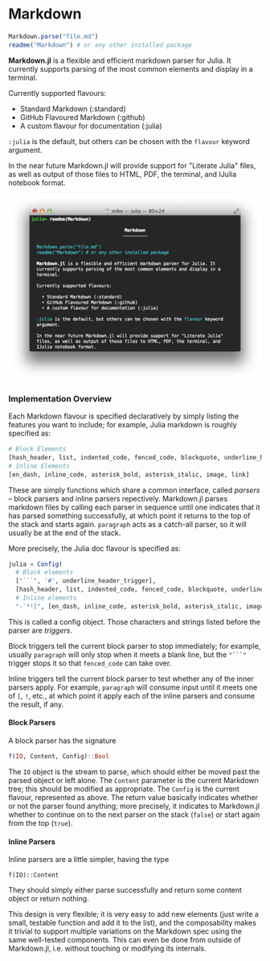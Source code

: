 # Markdown

```julia
Markdown.parse("file.md")
readme("Markdown") # or any other installed package
```

**Markdown.jl** is a flexible and efficient markdown parser for Julia.
It currently supports parsing of the most common elements and display
in a terminal.

Currently supported flavours:

  * Standard Markdown (:standard)
  * GitHub Flavoured Markdown (:github)
  * A custom flavour for documentation (:julia)

`:julia` is the default, but others can be chosen with the `flavour`
keyword argument.

In the near future Markdown.jl will provide support for "Literate Julia"
files, as well as output of those files to HTML, PDF, the terminal, and
IJulia notebook format.

![Markdown.jl Example](test.png)

### Implementation Overview

Each Markdown flavour is specified declaratively by simply listing the features you want to include; for example, Julia markdown is roughly specified as:

```julia
# Block Elements
[hash_header, list, indented_code, fenced_code, blockquote, underline_header, paragraph]
# Inline Elements
[en_dash, inline_code, asterisk_bold, asterisk_italic, image, link]
```

These are simply functions which share a common interface, called *parsers* – block parsers and inline parsers repectively. Markdown.jl parses markdown files by calling each parser in sequence until one indicates that it has parsed something successfully, at which point it returns to the top of the stack and starts again. `paragraph` acts as a catch-all parser, so it will usually be at the end of the stack.

More precisely, the Julia doc flavour is specified as:

```julia
julia = Config(
  # Block elements
  ["```", '#', underline_header_trigger],
  [hash_header, list, indented_code, fenced_code, blockquote, underline_header, paragraph],
  # Inline elements
  "-`*![", [en_dash, inline_code, asterisk_bold, asterisk_italic, image, link])
```

This is called a config object. Those characters and strings listed before the parser are *triggers*.

Block triggers tell the current block parser to stop immediately; for example, usually `paragraph` will only stop when it meets a blank line, but the ````"```"```` trigger stops it so that `fenced_code` can take over.

Inline triggers tell the current block parser to test whether any of the inner parsers apply. For example, `paragraph` will consume input until it meets one of `[`, `!`, etc., at which point it apply each of the inline parsers and consume the result, if any.

#### Block Parsers

A block parser has the signature

```julia
f(IO, Content, Config)::Bool
```

The `IO` object is the stream to parse, which should either be moved past the parsed object or left alone. The `Content` parameter is the current Markdown tree; this should be modified as appropriate. The `Config` is the current flavour, represented as above. The return value basically indicates whether or not the parser found anything; more precisely, it indicates to Markdown.jl whether to continue on to the next parser on the stack (`false`) or start again from the top (`true`).

#### Inline Parsers

Inline parsers are a little simpler, having the type

```
f(IO)::Content
```

They should simply either parse successfully and return some content object or return nothing.

This design is very flexible; it is very easy to add new elements (just write a small, testable function and add it to the list), and the composability makes it trivial to support multiple variations on the Markdown spec using the same well-tested components. This can even be done from outside of Markdown.jl, i.e. without touching or modifying its internals.

